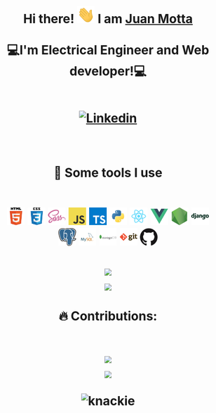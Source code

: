 <h1 align="center"Welcom</h1>

<p align="center">Hi there! <img src="https://raw.githubusercontent.com/ABSphreak/ABSphreak/master/gifs/Hi.gif" width="40px" /> I am <a href="https://github.com/Juan-Motta">Juan Motta</a><br><br>
💻I'm Electrical Engineer and Web developer!💻<br><br>
 
<p align="center">
  <a href="https://www.linkedin.com/in/jualopezmo/" target="_blank">
    <img alt="Linkedin" src="https://img.shields.io/badge/linkedin-0077B5?logo=linkedin&logoColor=white&style=for-the-badge" />
  </a>
</p><br>

<p>🚀 Some tools I use </p><br>

<div align="center">
<img alt="HTML5" width="40px" src="https://raw.githubusercontent.com/github/explore/80688e429a7d4ef2fca1e82350fe8e3517d3494d/topics/html/html.png" />
<img alt="CSS3" width="40px" src="https://raw.githubusercontent.com/github/explore/80688e429a7d4ef2fca1e82350fe8e3517d3494d/topics/css/css.png" />
<img alt="Sass" width="40px" src="https://raw.githubusercontent.com/github/explore/80688e429a7d4ef2fca1e82350fe8e3517d3494d/topics/sass/sass.png" />
<img alt="JavaScript" width="40px" src="https://raw.githubusercontent.com/github/explore/80688e429a7d4ef2fca1e82350fe8e3517d3494d/topics/javascript/javascript.png" />
<img alt="TypeScript" width="40px" src="https://raw.githubusercontent.com/github/explore/80688e429a7d4ef2fca1e82350fe8e3517d3494d/topics/typescript/typescript.png" />
<img alt="Python" width="40px" src="https://raw.githubusercontent.com/github/explore/80688e429a7d4ef2fca1e82350fe8e3517d3494d/topics/python/python.png" /> 
<img alt="React" width="40px" src="https://raw.githubusercontent.com/github/explore/80688e429a7d4ef2fca1e82350fe8e3517d3494d/topics/react/react.png" />
<img alt="Vue" width="40px" src="https://raw.githubusercontent.com/github/explore/80688e429a7d4ef2fca1e82350fe8e3517d3494d/topics/vue/vue.png" /> 
<img alt="Node.js" width="40px" src="https://raw.githubusercontent.com/github/explore/80688e429a7d4ef2fca1e82350fe8e3517d3494d/topics/nodejs/nodejs.png" /> 
<img alt="Django" width="40px" src="https://raw.githubusercontent.com/github/explore/80688e429a7d4ef2fca1e82350fe8e3517d3494d/topics/django/django.png" /> 
<img alt="PostgreSQL" width="40px" src="https://raw.githubusercontent.com/github/explore/80688e429a7d4ef2fca1e82350fe8e3517d3494d/topics/postgresql/postgresql.png" />
<img alt="MySQL" width="40px" src="https://raw.githubusercontent.com/github/explore/80688e429a7d4ef2fca1e82350fe8e3517d3494d/topics/mysql/mysql.png" /> 
<img alt="MongoDB" width="40px" src="https://raw.githubusercontent.com/github/explore/80688e429a7d4ef2fca1e82350fe8e3517d3494d/topics/mongodb/mongodb.png" /> 
<img alt="Git" width="40px" src="https://raw.githubusercontent.com/github/explore/80688e429a7d4ef2fca1e82350fe8e3517d3494d/topics/git/git.png" /> 
<img alt="GitHub" width="40px" src="https://raw.githubusercontent.com/github/explore/78df643247d429f6cc873026c0622819ad797942/topics/github/github.png" />
</div><br>

<div align="center"><img src="https://github-readme-stats.vercel.app/api?username=Juan-Motta&show_icons=true" width="400"><br>
<img src="https://github-readme-stats.vercel.app/api/top-langs/?username=Juan-Motta&layout=compact" width="400">
</div>

<br>
 🔥 Contributions: 
 <br>
 <br>

<p align="center">
  <a href="https://git.io/streak-stats">
    <img src="http://github-readme-streak-stats.herokuapp.com?user=Juan-Motta&theme=default">
  </a>
  <br>
  <a href="https://github.com/Ashutosh00710/github-readme-activity-graph">
    <img src="https://activity-graph.herokuapp.com/graph?username=Juan-Motta&hide_border=true&hide_title=true&bg_color=fff&color=000&line=007bcd">
  </a>
</p>

<p align="center"> <img src="https://komarev.com/ghpvc/?username=Juan-Motta&label=Profile%20views&color=0e75b6&style=flat" alt="knackie" /> </p>
